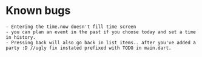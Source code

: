 # Known bugs
    
    - Entering the time.now doesn't fill time screen
    - you can plan an event in the past if you choose today and set a time in history. 
    - Pressing back will also go back in list items.. after you've added a party :D //ugly fix instated prefixed with TODO in main.dart.